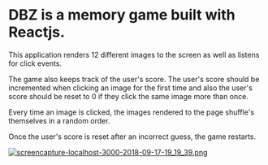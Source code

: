 <h1>DBZ is a memory game built with  Reactjs.</h1>

<p> This application  renders 12 different images  to the screen as well as  listens for click events.</p>

<p> The game also  keeps track of the user's score. The user's score should be incremented when clicking an image for the first time and also the  user's score should be reset to 0 if they click the same image more than once.</p>

 <p>Every time an image is clicked, the images rendered to the page  shuffle's themselves in a random order.</p>

<p> Once the user's score is reset after an incorrect guess, the game restarts.</p>



[![screencapture-localhost-3000-2018-09-17-19_19_39.png](https://i.postimg.cc/wxcwcvhg/screencapture-localhost-3000-2018-09-17-19_19_39.png)](https://postimg.cc/0rjG99WB)
